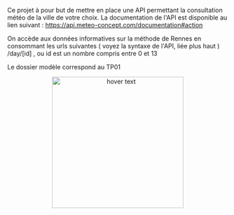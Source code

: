 

Ce projet à pour but de mettre en place une API permettant la consultation météo de la ville de votre choix.
La documentation de l'API est disponible au lien suivant : https://api.meteo-concept.com/documentation#action

On accède aux données informatives sur la méthode de Rennes en consommant les urls suivantes ( voyez la syntaxe de l'API, liée plus haut )
/day/[id] , ou id est un nombre compris entre 0 et 13

Le dossier modèle correspond au TP01
<p align="center">
  <img src=https://livecampus.fr/wp-content/uploads/2020/09/logo_transparent_background.png width="300" title="hover text">
</p>
